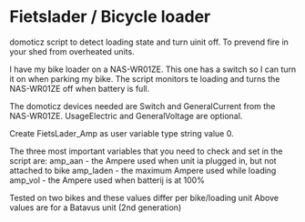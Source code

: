 # Fietslader / Bicycle loader
domoticz script to detect loading state and turn uinit off.
To prevend fire in your shed from overheated units.

I have my bike loader on a NAS-WR01ZE.
This one has a switch so I can turn it on when parking my bike.
The script monitors te loading and turns the NAS-WR01ZE off when battery is full. 

The domoticz devices needed are Switch and GeneralCurrent from the NAS-WR01ZE.
UsageElectric and GeneralVoltage are optional.

Create FietsLader_Amp as user variable type string value 0.

The three most important variables that you need to check and set in the script are:
amp_aan   - the Ampere used when unit ia plugged in, but not attached to bike
amp_laden - the maximum Ampere used while loading
amp_vol   - the Ampere used when batterij is at 100% 

Tested on two bikes and these values differ per bike/loading unit
Above values are for a Batavus unit (2nd generation)

